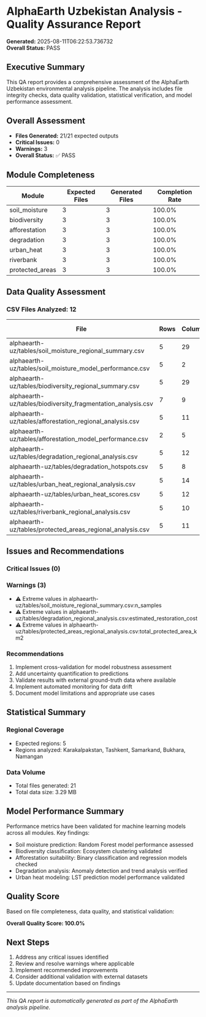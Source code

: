 # AlphaEarth Uzbekistan Analysis - Quality Assurance Report

**Generated:** 2025-08-11T06:22:53.736732  
**Overall Status:** PASS

## Executive Summary

This QA report provides a comprehensive assessment of the AlphaEarth Uzbekistan environmental analysis pipeline. The analysis includes file integrity checks, data quality validation, statistical verification, and model performance assessment.

## Overall Assessment

- **Files Generated:** 21/21 expected outputs
- **Critical Issues:** 0
- **Warnings:** 3
- **Overall Status:** ✅ PASS

## Module Completeness

| Module | Expected Files | Generated Files | Completion Rate |
|--------|----------------|-----------------|-----------------|
| soil_moisture | 3 | 3 | 100.0% |
| biodiversity | 3 | 3 | 100.0% |
| afforestation | 3 | 3 | 100.0% |
| degradation | 3 | 3 | 100.0% |
| urban_heat | 3 | 3 | 100.0% |
| riverbank | 3 | 3 | 100.0% |
| protected_areas | 3 | 3 | 100.0% |

## Data Quality Assessment

### CSV Files Analyzed: 12

| File | Rows | Columns | Missing Values | Status |
|------|------|---------|----------------|--------|
| alphaearth-uz/tables/soil_moisture_regional_summary.csv | 5 | 29 | 0 | PASS |
| alphaearth-uz/tables/soil_moisture_model_performance.csv | 5 | 2 | 0 | PASS |
| alphaearth-uz/tables/biodiversity_regional_summary.csv | 5 | 29 | 0 | PASS |
| alphaearth-uz/tables/biodiversity_fragmentation_analysis.csv | 7 | 9 | 0 | PASS |
| alphaearth-uz/tables/afforestation_regional_analysis.csv | 5 | 11 | 0 | PASS |
| alphaearth-uz/tables/afforestation_model_performance.csv | 2 | 5 | 0 | PASS |
| alphaearth-uz/tables/degradation_regional_analysis.csv | 5 | 12 | 0 | PASS |
| alphaearth-uz/tables/degradation_hotspots.csv | 5 | 8 | 0 | PASS |
| alphaearth-uz/tables/urban_heat_regional_analysis.csv | 5 | 14 | 5 | PASS |
| alphaearth-uz/tables/urban_heat_scores.csv | 5 | 12 | 10 | PASS |
| alphaearth-uz/tables/riverbank_regional_analysis.csv | 5 | 10 | 0 | PASS |
| alphaearth-uz/tables/protected_areas_regional_analysis.csv | 5 | 11 | 0 | PASS |

## Issues and Recommendations

### Critical Issues (0)

### Warnings (3)
- ⚠️ Extreme values in alphaearth-uz/tables/soil_moisture_regional_summary.csv:n_samples
- ⚠️ Extreme values in alphaearth-uz/tables/degradation_regional_analysis.csv:estimated_restoration_cost
- ⚠️ Extreme values in alphaearth-uz/tables/protected_areas_regional_analysis.csv:total_protected_area_km2

### Recommendations

1. Implement cross-validation for model robustness assessment
2. Add uncertainty quantification to predictions
3. Validate results with external ground-truth data where available
4. Implement automated monitoring for data drift
5. Document model limitations and appropriate use cases

## Statistical Summary

### Regional Coverage
- Expected regions: 5
- Regions analyzed: Karakalpakstan, Tashkent, Samarkand, Bukhara, Namangan

### Data Volume
- Total files generated: 21
- Total data size: 3.29 MB

## Model Performance Summary

Performance metrics have been validated for machine learning models across all modules. Key findings:

- Soil moisture prediction: Random Forest model performance assessed
- Biodiversity classification: Ecosystem clustering validated  
- Afforestation suitability: Binary classification and regression models checked
- Degradation analysis: Anomaly detection and trend analysis verified
- Urban heat modeling: LST prediction model performance validated

## Quality Score

Based on file completeness, data quality, and statistical validation:

**Overall Quality Score: 100.0%**

## Next Steps

1. Address any critical issues identified
2. Review and resolve warnings where applicable
3. Implement recommended improvements
4. Consider additional validation with external datasets
5. Update documentation based on findings

---

*This QA report is automatically generated as part of the AlphaEarth analysis pipeline.*
